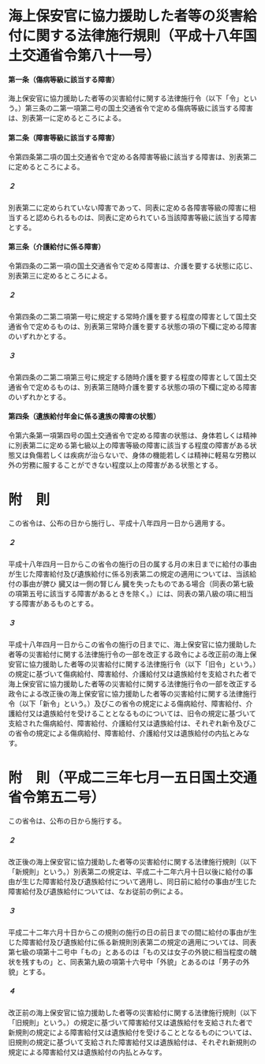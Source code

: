 # 海上保安官に協力援助した者等の災害給付に関する法律施行規則（平成十八年国土交通省令第八十一号）
#### 第一条（傷病等級に該当する障害）
海上保安官に協力援助した者等の災害給付に関する法律施行令（以下「令」という。）第三条の二第一項第二号の国土交通省令で定める傷病等級に該当する障害は、別表第一に定めるところによる。
#### 第二条（障害等級に該当する障害）
令第四条第二項の国土交通省令で定める各障害等級に該当する障害は、別表第二に定めるところによる。
##### ２
別表第二に定められていない障害であって、同表に定める各障害等級の障害に相当すると認められるものは、同表に定められている当該障害等級に該当する障害とする。
#### 第三条（介護給付に係る障害）
令第四条の二第一項の国土交通省令で定める障害は、介護を要する状態に応じ、別表第三に定めるところによる。
##### ２
令第四条の二第二項第一号に規定する常時介護を要する程度の障害として国土交通省令で定めるものは、別表第三常時介護を要する状態の項の下欄に定める障害のいずれかとする。
##### ３
令第四条の二第二項第三号に規定する随時介護を要する程度の障害として国土交通省令で定めるものは、別表第三随時介護を要する状態の項の下欄に定める障害のいずれかとする。
#### 第四条（遺族給付年金に係る遺族の障害の状態）
令第六条第一項第四号の国土交通省令で定める障害の状態は、身体若しくは精神に別表第二に定める第七級以上の障害等級の障害に該当する程度の障害がある状態又は負傷若しくは疾病が治らないで、身体の機能若しくは精神に軽易な労務以外の労務に服することができない程度以上の障害がある状態とする。
# 附　則
この省令は、公布の日から施行し、平成十八年四月一日から適用する。
##### ２
平成十八年四月一日からこの省令の施行の日の属する月の末日までに給付の事由が生じた障害給付及び遺族給付に係る別表第二の規定の適用については、当該給付の事由が脾ひ
臓又は一側の腎じん
臓を失ったものである場合（同表の第七級の項第五号に該当する障害があるときを除く。）には、同表の第八級の項に相当する障害があるものとする。
##### ３
平成十八年四月一日からこの省令の施行の日までに、海上保安官に協力援助した者等の災害給付に関する法律施行令の一部を改正する政令による改正前の海上保安官に協力援助した者等の災害給付に関する法律施行令（以下「旧令」という。）の規定に基づいて傷病給付、障害給付、介護給付又は遺族給付を支給された者で海上保安官に協力援助した者等の災害給付に関する法律施行令の一部を改正する政令による改正後の海上保安官に協力援助した者等の災害給付に関する法律施行令（以下「新令」という。）及びこの省令の規定による傷病給付、障害給付、介護給付又は遺族給付を受けることとなるものについては、旧令の規定に基づいて支給された傷病給付、障害給付、介護給付又は遺族給付は、それぞれ新令及びこの省令の規定による傷病給付、障害給付、介護給付又は遺族給付の内払とみなす。
# 附　則（平成二三年七月一五日国土交通省令第五二号）
この省令は、公布の日から施行する。
##### ２
改正後の海上保安官に協力援助した者等の災害給付に関する法律施行規則（以下「新規則」という。）別表第二の規定は、平成二十二年六月十日以後に給付の事由が生じた障害給付及び遺族給付について適用し、同日前に給付の事由が生じた障害給付及び遺族給付については、なお従前の例による。
##### ３
平成二十二年六月十日からこの規則の施行の日の前日までの間に給付の事由が生じた障害給付及び遺族給付に係る新規則別表第二の規定の適用については、同表第七級の項第十二号中「もの」とあるのは「もの又は女子の外貌に相当程度の醜状を残すもの」と、同表第九級の項第十六号中「外貌」とあるのは「男子の外貌」とする。
##### ４
改正前の海上保安官に協力援助した者等の災害給付に関する法律施行規則（以下「旧規則」という。）の規定に基づいて障害給付又は遺族給付を支給された者で新規則の規定による障害給付又は遺族給付を受けることとなるものについては、旧規則の規定に基づいて支給された障害給付又は遺族給付は、それぞれ新規則の規定による障害給付又は遺族給付の内払とみなす。
